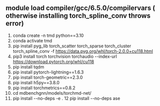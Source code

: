## module load compiler/gcc/6.5.0/compilervars ( otherwise installing torch_spline_conv throws error)
1. conda create  -n tmd  python==3.10 
2. conda activate tmd
3. pip install pyg_lib torch_scatter torch_sparse torch_cluster torch_spline_conv -f https://data.pyg.org/whl/torch-2.0.0+cu118.html
4. pip3 install torch torchvision torchaudio --index-url https://download.pytorch.org/whl/cu118
5. pip install tqdm
6. pip install pytorch-lightning==1.6.3
7. pip install torch-geometric==2.3.0
8. pip install h5py==3.8.0
9. pip install torchmetrics==0.8.2
10. cd mdbenchgnn/models/torchmd-net/
11. pip install --no-deps -e  .
12 pip install --no-deps ase
